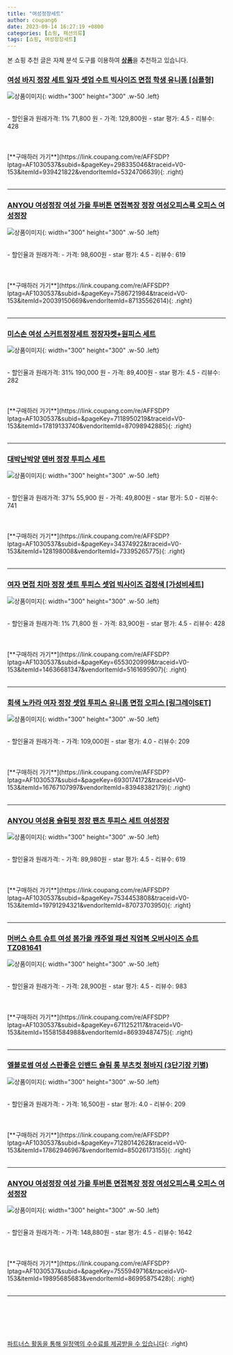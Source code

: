 ```yaml
---
title: "여성정장세트"
author: coupang6
date: 2023-09-14 16:27:19 +0800
categories: [쇼핑, 패션의류]
tags: [쇼핑, 여성정장세트]
---
```


본 쇼핑 추천 글은 자체 분석 도구를 이용하여 [**상품**](https://link.coupang.com/a/bao1ui)을 추천하고 있습니다.

### [여성 바지 정장 세트 일자 셋업 수트 빅사이즈 면접 학생 유니폼 [심플형]](https://link.coupang.com/re/AFFSDP?lptag=AF1030537&subid=&pageKey=298335046&traceid=V0-153&itemId=939421822&vendorItemId=5324706639)

![상품이미지](https://thumbnail7.coupangcdn.com/thumbnails/remote/230x230ex/image/vendor_inventory/ee83/4ad5b2bc725eec8d39005769a97191606cd78bf563a56b8ccad1f304ef64.jpg){: width="300" height="300" .w-50 .left}


<br>
- 할인율과 원래가격: 1%  71,800   원
- 가격: 129,800원
- star 평가: 4.5
- 리뷰수: 428
<br>
<br>
<br>
<br>
[**구매하러 가기**](https://link.coupang.com/re/AFFSDP?lptag=AF1030537&subid=&pageKey=298335046&traceid=V0-153&itemId=939421822&vendorItemId=5324706639){: .right}
<br>
<br>

---

### [ANYOU 여성정장 여성 가을 투버튼 면접복장 정장 여성오피스룩 오피스 여성정장](https://link.coupang.com/re/AFFSDP?lptag=AF1030537&subid=&pageKey=7586721984&traceid=V0-153&itemId=20039150669&vendorItemId=87135562614)

![상품이미지](https://thumbnail10.coupangcdn.com/thumbnails/remote/230x230ex/image/vendor_inventory/54fa/c38139e468fe9e67a18c2fbfb95baaf2c3eb940ab69e0391890200e25acf.jpg){: width="300" height="300" .w-50 .left}


<br>
- 할인율과 원래가격: 
- 가격: 98,600원
- star 평가: 4.5
- 리뷰수: 619
<br>
<br>
<br>
<br>
[**구매하러 가기**](https://link.coupang.com/re/AFFSDP?lptag=AF1030537&subid=&pageKey=7586721984&traceid=V0-153&itemId=20039150669&vendorItemId=87135562614){: .right}
<br>
<br>

---

### [미스손 여성 스커트정장세트 정장자켓+원피스 세트](https://link.coupang.com/re/AFFSDP?lptag=AF1030537&subid=&pageKey=7118950219&traceid=V0-153&itemId=17819133740&vendorItemId=87098942885)

![상품이미지](https://thumbnail8.coupangcdn.com/thumbnails/remote/230x230ex/image/vendor_inventory/d4d7/740fc8a78d344f25db522edce3508d1e3a95cf4c0208dccb59af91929b94.png){: width="300" height="300" .w-50 .left}


<br>
- 할인율과 원래가격: 31%  190,000   원
- 가격: 89,400원
- star 평가: 4.5
- 리뷰수: 282
<br>
<br>
<br>
<br>
[**구매하러 가기**](https://link.coupang.com/re/AFFSDP?lptag=AF1030537&subid=&pageKey=7118950219&traceid=V0-153&itemId=17819133740&vendorItemId=87098942885){: .right}
<br>
<br>

---

### [대박난박양 덴버 정장 투피스 세트](https://link.coupang.com/re/AFFSDP?lptag=AF1030537&subid=&pageKey=34374922&traceid=V0-153&itemId=128198008&vendorItemId=73395265775)

![상품이미지](https://thumbnail7.coupangcdn.com/thumbnails/remote/230x230ex/image/vendor_inventory/83ed/8954225821d3d0b2f0027862291d876964dca412c26c2be69a41657682fc.jpg){: width="300" height="300" .w-50 .left}


<br>
- 할인율과 원래가격: 37%  55,900   원
- 가격: 49,800원
- star 평가: 5.0
- 리뷰수: 741
<br>
<br>
<br>
<br>
[**구매하러 가기**](https://link.coupang.com/re/AFFSDP?lptag=AF1030537&subid=&pageKey=34374922&traceid=V0-153&itemId=128198008&vendorItemId=73395265775){: .right}
<br>
<br>

---

### [여자 면접 치마 정장 셋트 투피스 셋업 빅사이즈 검정색 [가성비세트]](https://link.coupang.com/re/AFFSDP?lptag=AF1030537&subid=&pageKey=6553020999&traceid=V0-153&itemId=14636681347&vendorItemId=5161695907)

![상품이미지](https://thumbnail10.coupangcdn.com/thumbnails/remote/230x230ex/image/vendor_inventory/9a18/97f4c92c63c90c7aff290f307ba29ccaf70adb66f85f5321035fd8efa97e.PNG){: width="300" height="300" .w-50 .left}


<br>
- 할인율과 원래가격: 1%  71,800   원
- 가격: 83,900원
- star 평가: 4.5
- 리뷰수: 428
<br>
<br>
<br>
<br>
[**구매하러 가기**](https://link.coupang.com/re/AFFSDP?lptag=AF1030537&subid=&pageKey=6553020999&traceid=V0-153&itemId=14636681347&vendorItemId=5161695907){: .right}
<br>
<br>

---

### [회색 노카라 여자 정장 셋업 투피스 유니폼 면접 오피스 [링그레이SET]](https://link.coupang.com/re/AFFSDP?lptag=AF1030537&subid=&pageKey=6930174172&traceid=V0-153&itemId=16767107997&vendorItemId=83948382179)

![상품이미지](https://thumbnail9.coupangcdn.com/thumbnails/remote/230x230ex/image/vendor_inventory/ec14/24dadf97c753a011845482b5415e978a46c3a65a0d37b528f2656c2ed3ee.jpg){: width="300" height="300" .w-50 .left}


<br>
- 할인율과 원래가격: 
- 가격: 109,000원
- star 평가: 4.0
- 리뷰수: 209
<br>
<br>
<br>
<br>
[**구매하러 가기**](https://link.coupang.com/re/AFFSDP?lptag=AF1030537&subid=&pageKey=6930174172&traceid=V0-153&itemId=16767107997&vendorItemId=83948382179){: .right}
<br>
<br>

---

### [ANYOU 여성용 슬림핏 정장 팬츠 투피스 세트 여성정장](https://link.coupang.com/re/AFFSDP?lptag=AF1030537&subid=&pageKey=7534453808&traceid=V0-153&itemId=19791294321&vendorItemId=87073703950)

![상품이미지](https://thumbnail8.coupangcdn.com/thumbnails/remote/230x230ex/image/vendor_inventory/5799/654a24af6ac11afc49a85e0686b5ae029dbdfef4cf2942e0843c4c44487b.jpg){: width="300" height="300" .w-50 .left}


<br>
- 할인율과 원래가격: 
- 가격: 89,980원
- star 평가: 4.5
- 리뷰수: 619
<br>
<br>
<br>
<br>
[**구매하러 가기**](https://link.coupang.com/re/AFFSDP?lptag=AF1030537&subid=&pageKey=7534453808&traceid=V0-153&itemId=19791294321&vendorItemId=87073703950){: .right}
<br>
<br>

---

### [머버스 슈트 슈트 여성 봄가을 캐주얼 패션 직업복 오버사이즈 슈트 TZ081641](https://link.coupang.com/re/AFFSDP?lptag=AF1030537&subid=&pageKey=6711252117&traceid=V0-153&itemId=15581584988&vendorItemId=86939487475)

![상품이미지](https://thumbnail10.coupangcdn.com/thumbnails/remote/230x230ex/image/vendor_inventory/224e/7daaa59644589902125f6cbb9741b60b71d38d79a803d03db9409e0406f0.jpg){: width="300" height="300" .w-50 .left}


<br>
- 할인율과 원래가격: 
- 가격: 28,900원
- star 평가: 4.5
- 리뷰수: 983
<br>
<br>
<br>
<br>
[**구매하러 가기**](https://link.coupang.com/re/AFFSDP?lptag=AF1030537&subid=&pageKey=6711252117&traceid=V0-153&itemId=15581584988&vendorItemId=86939487475){: .right}
<br>
<br>

---

### [엘블로썸 여성 스판좋은 인밴드 슬림 롱 부츠컷 청바지 (3단기장 키별)](https://link.coupang.com/re/AFFSDP?lptag=AF1030537&subid=&pageKey=7128014262&traceid=V0-153&itemId=17862946967&vendorItemId=85026173155)

![상품이미지](https://thumbnail6.coupangcdn.com/thumbnails/remote/230x230ex/image/vendor_inventory/40f3/d0970b482be3e8054802567ddca677b7dc3bf55f018ef1fa572ac11798fe.jpg){: width="300" height="300" .w-50 .left}


<br>
- 할인율과 원래가격: 
- 가격: 16,500원
- star 평가: 4.0
- 리뷰수: 209
<br>
<br>
<br>
<br>
[**구매하러 가기**](https://link.coupang.com/re/AFFSDP?lptag=AF1030537&subid=&pageKey=7128014262&traceid=V0-153&itemId=17862946967&vendorItemId=85026173155){: .right}
<br>
<br>

---

### [ANYOU 여성정장 여성 가을 투버튼 면접복장 정장 여성오피스룩 오피스 여성정장](https://link.coupang.com/re/AFFSDP?lptag=AF1030537&subid=&pageKey=7555949716&traceid=V0-153&itemId=19895685683&vendorItemId=86995875428)

![상품이미지](https://thumbnail7.coupangcdn.com/thumbnails/remote/230x230ex/image/vendor_inventory/9796/3acb1bba06ef005d11a162d9724bc97e333397c4f341685edad1d0729610.jpg){: width="300" height="300" .w-50 .left}


<br>
- 할인율과 원래가격: 
- 가격: 148,880원
- star 평가: 4.5
- 리뷰수: 1642
<br>
<br>
<br>
<br>
[**구매하러 가기**](https://link.coupang.com/re/AFFSDP?lptag=AF1030537&subid=&pageKey=7555949716&traceid=V0-153&itemId=19895685683&vendorItemId=86995875428){: .right}
<br>
<br>

---
<br><br><br><br><br> [파트너스 활동을 통해 일정액의 수수료를 제공받을 수 있습니다](https://link.coupang.com/a/bao1ui){: .right}